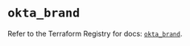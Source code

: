 # `okta_brand`

Refer to the Terraform Registry for docs: [`okta_brand`](https://registry.terraform.io/providers/okta/okta/4.20.0/docs/resources/brand).
